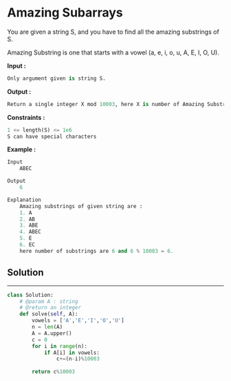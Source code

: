 <h1>Amazing Subarrays</h1>

<p>You are given a string S, and you have to find all the amazing substrings of S.

Amazing Substring is one that starts with a vowel (a, e, i, o, u, A, E, I, O, U).
</p>

<p>
<b>Input :</b>
<br>

```python
Only argument given is string S.
```
<b>Output :</b>
<br>

```python
Return a single integer X mod 10003, here X is number of Amazing Substrings in given string.
```

<b>Constraints :</b>
<br>

```python
1 <= length(S) <= 1e6
S can have special characters
```

<b>Example :</b>
<br>

```python
Input
    ABEC

Output
    6

Explanation
    Amazing substrings of given string are :
    1. A
    2. AB
    3. ABE
    4. ABEC
    5. E
    6. EC
    here number of substrings are 6 and 6 % 10003 = 6.
```
</p>

<h2>Solution</h2>

***

```python
class Solution:
    # @param A : string
    # @return an integer
    def solve(self, A):
        vowels = ['A','E','I','O','U']
        n = len(A)
        A = A.upper()
        c = 0
        for i in range(n):
            if A[i] in vowels:
                c+=(n-i)%10003
                
        return c%10003
```